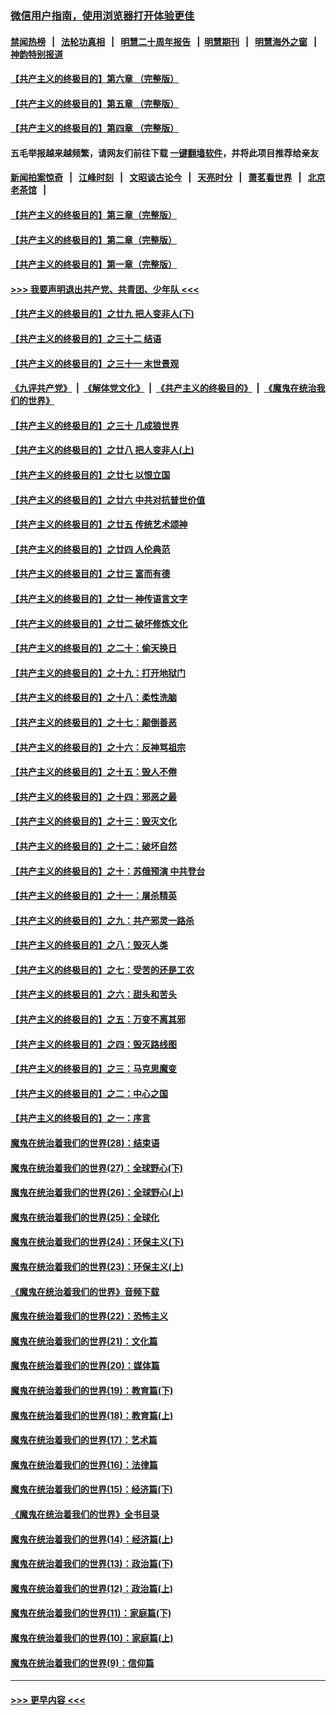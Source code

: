 ### [微信用户指南，使用浏览器打开体验更佳](https://github.com/gfw-breaker/banned-news1/blob/master/indexes/wechat-guide.md?t=0)
#### [禁闻热榜](热点新闻.md?t=0)  &nbsp;&nbsp;|&nbsp;&nbsp; [法轮功真相](https://github.com/gfw-breaker/truth/blob/master/README.md?t=0) &nbsp;&nbsp;|&nbsp;&nbsp; [明慧二十周年报告](https://github.com/gfw-breaker/mh-reports/blob/master/README.md?t=0) &nbsp;&nbsp;|&nbsp;&nbsp;[明慧期刊](https://github.com/gfw-breaker/mh-qikan) &nbsp;&nbsp;|&nbsp;&nbsp; [明慧海外之窗](https://github.com/gfw-breaker/mh-news/blob/master/README.md?t=0) &nbsp;&nbsp;|&nbsp;&nbsp; [神韵特别报道](https://github.com/gfw-breaker/mh-news/blob/master/shenyun.md?t=0)
#### [【共产主义的终极目的】第六章 （完整版）](../pages/nsc422/n11428913.md?t=02171144) 
#### [【共产主义的终极目的】第五章 （完整版）](../pages/nsc422/n11428912.md?t=02171144) 
#### [【共产主义的终极目的】第四章 （完整版）](../pages/nsc422/n11428907.md?t=02171144) 
#### 五毛举报越来越频繁，请网友们前往下载 [一键翻墙软件](https://github.com/gfw-breaker/ssr-accounts)，并将此项目推荐给亲友
#### [新闻拍案惊奇](https://github.com/gfw-breaker/banned-news1/blob/master/pages/link4.md) &nbsp;&nbsp;|&nbsp;&nbsp; [江峰时刻](https://github.com/gfw-breaker/banned-news1/blob/master/pages/link4.md) &nbsp;&nbsp;|&nbsp;&nbsp; [文昭谈古论今](https://github.com/gfw-breaker/banned-news1/blob/master/pages/link4.md) &nbsp;&nbsp;|&nbsp;&nbsp; [天亮时分](https://github.com/gfw-breaker/banned-news1/blob/master/pages/link4.md) &nbsp;&nbsp;|&nbsp;&nbsp; [萧茗看世界](https://github.com/gfw-breaker/banned-news1/blob/master/pages/link4.md) &nbsp;&nbsp;|&nbsp;&nbsp; [北京老茶馆](https://github.com/gfw-breaker/banned-news1/blob/master/pages/link4.md) &nbsp;&nbsp;|&nbsp;&nbsp; 
#### [【共产主义的终极目的】第三章（完整版）](../pages/nsc422/n11428848.md?t=02171144) 
#### [【共产主义的终极目的】第二章（完整版）](../pages/nsc422/n11428831.md?t=02171144) 
#### [【共产主义的终极目的】第一章（完整版）](../pages/nsc422/n11417651.md?t=02171144) 
#### [>>> 我要声明退出共产党、共青团、少年队 <<<](https://github.com/begood0513/goodnews/blob/master/quit/letter.md) 
#### [【共产主义的终极目的】之廿九 把人变非人(下)](../pages/nsc422/n11344140.md?t=02171144) 
#### [【共产主义的终极目的】之三十二 结语](../pages/nsc422/n11360535.md?t=02171144) 
#### [【共产主义的终极目的】之三十一 末世景观](../pages/nsc422/n11351129.md?t=02171144) 
#### [《九评共产党》](https://github.com/begood0513/9ping.md/blob/master/README.md) &nbsp;|&nbsp; [《解体党文化》](../../../../jtdwh.md/blob/master/README.md)  &nbsp;|&nbsp; [《共产主义的终极目的》](../../../../gczydzjmd.md/blob/master/README.md) &nbsp;|&nbsp; [《魔鬼在统治我们的世界》](../../../../mgztzwmdsj.md/blob/master/README.md) 
#### [【共产主义的终极目的】之三十 几成狼世界](../pages/nsc422/n11348280.md?t=02171144) 
#### [【共产主义的终极目的】之廿八 把人变非人(上)](../pages/nsc422/n11340492.md?t=02171144) 
#### [【共产主义的终极目的】之廿七 以恨立国](../pages/nsc422/n11336944.md?t=02171144) 
#### [【共产主义的终极目的】之廿六 中共对抗普世价值](../pages/nsc422/n11324785.md?t=02171144) 
#### [【共产主义的终极目的】之廿五 传统艺术颂神](../pages/nsc422/n11296396.md?t=02171144) 
#### [【共产主义的终极目的】之廿四 人伦典范](../pages/nsc422/n11296397.md?t=02171144) 
#### [【共产主义的终极目的】之廿三 富而有德](../pages/nsc422/n11283598.md?t=02171144) 
#### [【共产主义的终极目的】之廿一 神传语言文字](../pages/nsc422/n11263265.md?t=02171144) 
#### [【共产主义的终极目的】之廿二 破坏修炼文化](../pages/nsc422/n11245728.md?t=02171144) 
#### [【共产主义的终极目的】之二十：偷天换日](../pages/nsc422/n11238846.md?t=02171144) 
#### [【共产主义的终极目的】之十九：打开地狱门](../pages/nsc422/n11206376.md?t=02171144) 
#### [【共产主义的终极目的】之十八：柔性洗脑](../pages/nsc422/n11199994.md?t=02171144) 
#### [【共产主义的终极目的】之十七：颠倒善恶](../pages/nsc422/n11179782.md?t=02171144) 
#### [【共产主义的终极目的】之十六：反神骂祖宗](../pages/nsc422/n11166798.md?t=02171144) 
#### [【共产主义的终极目的】之十五：毁人不倦](../pages/nsc422/n11166792.md?t=02171144) 
#### [【共产主义的终极目的】之十四：邪恶之最](../pages/nsc422/n11150249.md?t=02171144) 
#### [【共产主义的终极目的】之十三：毁灭文化](../pages/nsc422/n11135227.md?t=02171144) 
#### [【共产主义的终极目的】之十二：破坏自然](../pages/nsc422/n11135214.md?t=02171144) 
#### [【共产主义的终极目的】之十：苏俄预演 中共登台](../pages/nsc422/n11118424.md?t=02171144) 
#### [【共产主义的终极目的】之十一：屠杀精英](../pages/nsc422/n11118442.md?t=02171144) 
#### [【共产主义的终极目的】之九：共产邪灵一路杀](../pages/nsc422/n11114139.md?t=02171144) 
#### [【共产主义的终极目的】之八：毁灭人类](../pages/nsc422/n11108503.md?t=02171144) 
#### [【共产主义的终极目的】之七：受苦的还是工农](../pages/nsc422/n11101809.md?t=02171144) 
#### [【共产主义的终极目的】之六：甜头和苦头](../pages/nsc422/n11096971.md?t=02171144) 
#### [【共产主义的终极目的】之五：万变不离其邪](../pages/nsc422/n11091285.md?t=02171144) 
#### [【共产主义的终极目的】之四：毁灭路线图](../pages/nsc422/n11086284.md?t=02171144) 
#### [【共产主义的终极目的】之三：马克思魔变](../pages/nsc422/n11061941.md?t=02171144) 
#### [【共产主义的终极目的】之二：中心之国](../pages/nsc422/n11047728.md?t=02171144) 
#### [【共产主义的终极目的】之一：序言](../pages/nsc422/n11086077.md?t=02171144) 
#### [魔鬼在统治着我们的世界(28)：结束语](../pages/nsc422/n10936246.md?t=02171144) 
#### [魔鬼在统治着我们的世界(27)：全球野心(下)](../pages/nsc422/n10928319.md?t=02171144) 
#### [魔鬼在统治着我们的世界(26)：全球野心(上)](../pages/nsc422/n10900318.md?t=02171144) 
#### [魔鬼在统治着我们的世界(25)：全球化](../pages/nsc422/n10788205.md?t=02171144) 
#### [魔鬼在统治着我们的世界(24)：环保主义(下)](../pages/nsc422/n10695307.md?t=02171144) 
#### [魔鬼在统治着我们的世界(23)：环保主义(上)](../pages/nsc422/n10688613.md?t=02171144) 
#### [《魔鬼在统治着我们的世界》音频下载](../pages/nsc422/n10635553.md?t=02171144) 
#### [魔鬼在统治着我们的世界(22)：恐怖主义](../pages/nsc422/n10614727.md?t=02171144) 
#### [魔鬼在统治着我们的世界(21)：文化篇](../pages/nsc422/n10597706.md?t=02171144) 
#### [魔鬼在统治着我们的世界(20)：媒体篇](../pages/nsc422/n10586579.md?t=02171144) 
#### [魔鬼在统治着我们的世界(19)：教育篇(下)](../pages/nsc422/n10564808.md?t=02171144) 
#### [魔鬼在统治着我们的世界(18)：教育篇(上)](../pages/nsc422/n10526970.md?t=02171144) 
#### [魔鬼在统治着我们的世界(17)：艺术篇](../pages/nsc422/n10499093.md?t=02171144) 
#### [魔鬼在统治着我们的世界(16)：法律篇](../pages/nsc422/n10485969.md?t=02171144) 
#### [魔鬼在统治着我们的世界(15)：经济篇(下)](../pages/nsc422/n10469975.md?t=02171144) 
#### [《魔鬼在统治着我们的世界》全书目录](../pages/nsc422/n10464261.md?t=02171144) 
#### [魔鬼在统治着我们的世界(14)：经济篇(上)](../pages/nsc422/n10457370.md?t=02171144) 
#### [魔鬼在统治着我们的世界(13)：政治篇(下)](../pages/nsc422/n10448270.md?t=02171144) 
#### [魔鬼在统治着我们的世界(12)：政治篇(上)](../pages/nsc422/n10444576.md?t=02171144) 
#### [魔鬼在统治着我们的世界(11)：家庭篇(下)](../pages/nsc422/n10440961.md?t=02171144) 
#### [魔鬼在统治着我们的世界(10)：家庭篇(上)](../pages/nsc422/n10435448.md?t=02171144) 
#### [魔鬼在统治着我们的世界(9)：信仰篇](../pages/nsc422/n10432159.md?t=02171144) 

----
#### [ >>> 更早内容 <<< ](../indexes/nsc422-earlier.md)
